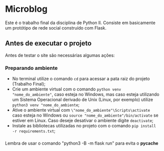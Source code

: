 # Microblog
Este é o trabalho final da disciplina de Python II. Consiste em basicamente um protótipo de rede social construído com Flask.

## Antes de executar o projeto
Antes de testar o site são necessárias algumas ações:

### Preparando ambiente
* No terminal utilize o comando `cd` para acessar a pata raiz do projeto (Trabalho Final);
* Crie um ambiente virtual com o comando `python venv "nome_do_ambiente"`, caso esteja no Windows, mas caso esteja utilizando um Sistema Operacional derivado de Unix (Linux, por exemplo) utilize `python3 venv "nome_do_ambiente`;
* Ative o ambiente virtual com `\"nome_do_ambiente"\Scripts\activate` caso esteja no Windows ou `source "nome_do_ambiente"/bin/activate` se estiver em Linux. Caso deseje desativar o ambiente digite  `deactivate`;
* Instale as bibliotecas utilizadas no projeto com o comando `pip install -r requirements.txt`;

### 

Lembra de usar o comando "python3 -B -m flask run" para evita o __pycache__
